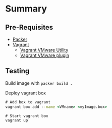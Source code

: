# Summary

## Pre-Requisites

- [Packer](https://developer.hashicorp.com/packer/downloads)
- [Vagrant](https://developer.hashicorp.com/vagrant/downloads)
  - [Vagrant VMware Utility](https://developer.hashicorp.com/vagrant/downloads/vmware)
  - [Vagrant VMware plugin](https://developer.hashicorp.com/vagrant/docs/providers/vmware/installation)

## Testing

Build image with `packer build .`

Deploy vagrant box

```cmd
# Add box to vagrant
vagrant box add --name <VMname> <myImage.box>

# Start vagrant box
vagrant up
```
